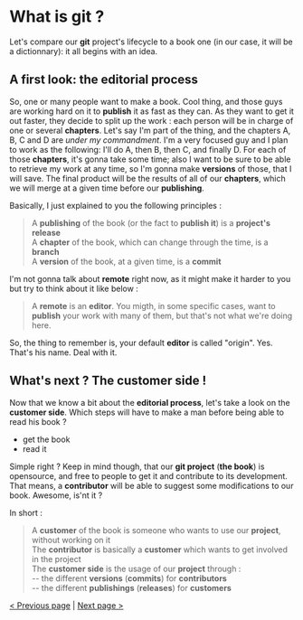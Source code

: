 
# What is git ?

Let's compare our **git** project's lifecycle to a book one (in our case, it will be a dictionnary): it all begins with an idea. 

## A first look: the __editorial process__

So, one or many people want to make a book. Cool thing, and those guys are working hard on it to __publish__ it as fast as they can. 
As they want to get it out faster, they decide to split up the work : each person will be in charge of one or several __chapters__.
Let's say I'm part of the thing, and the chapters A, B, C and D are *under my commandment*. I'm a very focused guy and I plan to work as the following: I'll do A, then B, then C, and finally D. For each of those __chapters__, it's gonna take some time; also I want to be sure to be able to retrieve my work at any time, so I'm gonna make __versions__ of those, that I will save.
The final product will be the results of all of our __chapters__, which we will merge at a given time before our __publishing__.

Basically, I just explained to you the following principles :
> A __publishing__ of the book (or the fact to __publish it__) is a **project's release**    
> A __chapter__ of the book, which can change through the time, is a **branch**    
> A __version__ of the book, at a given time, is a **commit**    

I'm not gonna talk about **remote** right now, as it might make it harder to you but try to think about it like below :
> A **remote** is an __editor__. You migth, in some specific cases, want to __publish__ your work with many of them, but that's not what we're doing here.

So, the thing to remember is, your default __editor__ is called "origin". Yes. That's his name. Deal with it.

## What's next ? The __customer side__ !

Now that we know a bit about the __editorial process__, let's take a look on the __customer side__.
Which steps will have to make a man before being able to read his book ?
- get the book
- read it

Simple right ?
Keep in mind though, that our **git project** (__the book__) is opensource, and free to people to get it and contribute to its development.
That means, a __contributor__ will be able to suggest some modifications to our book. Awesome, is'nt it ?

In short :
> A __customer__ of the book is someone who wants to use our **project**, without working on it    
> The __contributor__ is basically a __customer__ which wants to get involved in the project    
> The __customer side__ is the usage of our **project** through :    
> -- the different __versions__ (**commits**) for __contributors__    
> -- the different __publishings__ (**releases**) for __customers__    

[< Previous page](/README.md) | [Next page >](/doc/2-commands.md) 
